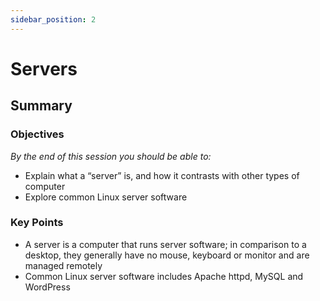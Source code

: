 ```yaml
---
sidebar_position: 2
---
```


# Servers

## Summary

### Objectives
*By the end of this session you should be able to:*
* Explain what a “server” is, and how it contrasts with other types of computer
* Explore common Linux server software

### Key Points
* A server is a computer that runs server software; in comparison to a desktop, they generally have no mouse, keyboard or monitor and are managed remotely
* Common Linux server software includes Apache httpd, MySQL and WordPress
